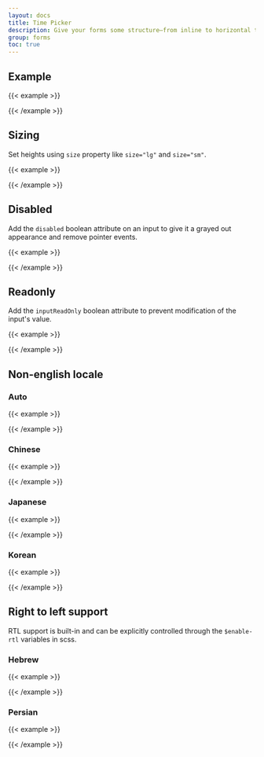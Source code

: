 ```yaml
---
layout: docs
title: Time Picker
description: Give your forms some structure—from inline to horizontal to custom grid implementations—with our form layout options.
group: forms
toc: true
---
```


## Example

{{< example >}}
<div class="row">
  <div class="col-lg-4">
    <div class="time-picker" data-coreui-locale="en-US" data-coreui-toggle="time-picker"></div>
  </div>
</div>
{{< /example >}}

## Sizing

Set heights using `size` property like `size="lg"` and `size="sm"`.

{{< example >}}
<div class="row mb-4">
  <div class="col-lg-4">
    <div class="time-picker" data-coreui-locale="en-US" data-coreui-size="lg" data-coreui-toggle="time-picker"></div>
  </div>
</div>
<div class="row">
  <div class="col-lg-4">
    <div class="time-picker" data-coreui-locale="en-US" data-coreui-size="sm" data-coreui-toggle="time-picker"></div>
  </div>
</div>
{{< /example >}}

## Disabled

Add the `disabled` boolean attribute on an input to give it a grayed out appearance and remove pointer events.

{{< example >}}
<div class="row">
  <div class="col-lg-4">
    <div class="time-picker" data-coreui-disabled="true" data-coreui-locale="en-US" data-coreui-toggle="time-picker"></div>
  </div>
</div>
{{< /example >}}

## Readonly

Add the `inputReadOnly` boolean attribute to prevent modification of the input's value.

{{< example >}}
<div class="row">
  <div class="col-lg-4">
    <div class="time-picker" data-coreui-input-read-only="true" data-coreui-locale="en-US" data-coreui-toggle="time-picker"></div>
  </div>
</div>
{{< /example >}}

## Non-english locale

### Auto

{{< example >}}
<div class="row">
  <div class="col-lg-4">
    <div class="time-picker"></div>
  </div>
</div>
{{< /example >}}

### Chinese

{{< example >}}
<div class="row">
  <div class="col-lg-4">
    <div class="time-picker" data-coreui-locale="zh-CN" data-coreui-placeholder="入住日期" data-coreui-toggle="time-picker"></div>
  </div>
</div>
{{< /example >}}

### Japanese

{{< example >}}
<div class="row">
  <div class="col-lg-4">
    <div class="time-picker" data-coreui-locale="ja" data-coreui-placeholder="日付を選択" data-coreui-toggle="time-picker"></div>
  </div>
</div>
{{< /example >}}

### Korean

{{< example >}}
<div class="row">
  <div class="col-lg-4">
    <div class="time-picker" data-coreui-locale="ko" data-coreui-placeholder="날짜 선택" data-coreui-toggle="time-picker"></div>
  </div>
</div>
{{< /example >}}

## Right to left support

RTL support is built-in and can be explicitly controlled through the `$enable-rtl` variables in scss.

### Hebrew

{{< example >}}
<div class="row">
  <div class="col-lg-4">
    <div class="time-picker" data-coreui-locale="he-IL" data-coreui-placeholder="בחר תאריך" data-coreui-toggle="time-picker" dir="rtl"></div>
  </div>
</div>
{{< /example >}}

### Persian

{{< example >}}
<div class="row">
  <div class="col-lg-4">
    <div class="time-picker" data-coreui-locale="fa-IR" data-coreui-placeholder="تاریخ شروع" data-coreui-toggle="time-picker" dir="rtl"></div>
  </div>
</div>
{{< /example >}}
